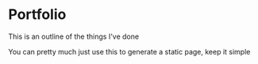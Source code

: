 Portfolio
=========

This is an outline of the things I've done

You can pretty much just use this to generate a static page, keep it simple
